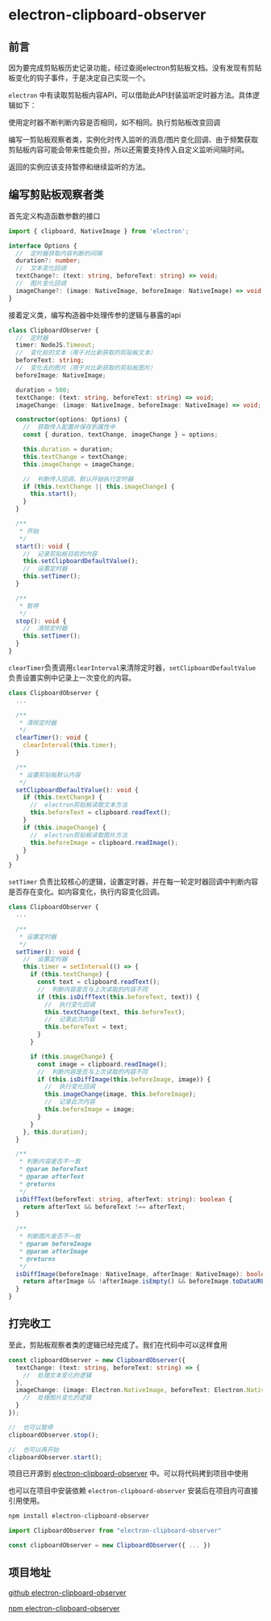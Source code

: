 # electron-clipboard-observer

## 前言

因为要完成剪贴板历史记录功能，经过查阅electron剪贴板文档。没有发现有剪贴板变化的钩子事件，于是决定自己实现一个。

`electron` 中有读取剪贴板内容API，可以借助此API封装监听定时器方法。具体逻辑如下：

使用定时器不断判断内容是否相同，如不相同。执行剪贴板改变回调

编写一剪贴板观察者类，实例化时传入监听的消息/图片变化回调、由于频繁获取剪贴板内容可能会带来性能负担，所以还需要支持传入自定义监听间隔时间。

返回的实例应该支持暂停和继续监听的方法。

## 编写剪贴板观察者类

首先定义构造函数参数的接口

```ts
import { clipboard, NativeImage } from 'electron';

interface Options {
  //  定时器获取内容判断的间隔
  duration?: number;
  //  文本变化回调
  textChange?: (text: string, beforeText: string) => void;
  //  图片变化回调
  imageChange?: (image: NativeImage, beforeImage: NativeImage) => void;
}
```

接着定义类，编写构造器中处理传参的逻辑与暴露的api

```ts
class ClipboardObserver {
  //  定时器
  timer: NodeJS.Timeout;
  //  变化前的文本（用于对比新获取的剪贴板文本）
  beforeText: string;
  //  变化去的图片（用于对比新获取的剪贴板图片）
  beforeImage: NativeImage;

  duration = 500;
  textChange: (text: string, beforeText: string) => void;
  imageChange: (image: NativeImage, beforeImage: NativeImage) => void;

  constructor(options: Options) {
    //  获取传入配置并保存到属性中
    const { duration, textChange, imageChange } = options;

    this.duration = duration;
    this.textChange = textChange;
    this.imageChange = imageChange;

    //  判断传入回调，默认开始执行定时器
    if (this.textChange || this.imageChange) {
      this.start();
    }
  }

  /**
   * 开始
   */
  start(): void {
    //  记录剪贴板目前的内容
    this.setClipboardDefaultValue();
    //  设置定时器
    this.setTimer();
  }

  /**
   * 暂停
   */
  stop(): void {
    //  清除定时器
    this.setTimer();
  }
}
```

`clearTimer`负责调用`clearInterval`来清除定时器，`setClipboardDefaultValue`负责设置实例中记录上一次变化的内容。

```ts
class ClipboardObserver {
  ...

  /**
   * 清除定时器
   */
  clearTimer(): void {
    clearInterval(this.timer);
  }

  /**
   * 设置剪贴板默认内容
   */
  setClipboardDefaultValue(): void {
    if (this.textChange) {
      //  electron剪贴板读取文本方法
      this.beforeText = clipboard.readText();
    }
    if (this.imageChange) {
      //  electron剪贴板读取图片方法
      this.beforeImage = clipboard.readImage();
    }
  }
}
```

`setTimer` 负责比较核心的逻辑，设置定时器，并在每一轮定时器回调中判断内容是否存在变化。如内容变化，执行内容变化回调。

```ts
class ClipboardObserver {
  ...

  /**
   * 设置定时器
   */
  setTimer(): void {
    //  设置定时器
    this.timer = setInterval(() => {
      if (this.textChange) {
        const text = clipboard.readText();
        //  判断内容是否与上次读取的内容不同
        if (this.isDiffText(this.beforeText, text)) {
          //  执行变化回调
          this.textChange(text, this.beforeText);
          //  记录此次内容
          this.beforeText = text;
        }
      }

      if (this.imageChange) {
        const image = clipboard.readImage();
        //  判断内容是否与上次读取的内容不同
        if (this.isDiffImage(this.beforeImage, image)) {
          //  执行变化回调
          this.imageChange(image, this.beforeImage);
          //  记录此次内容
          this.beforeImage = image;
        }
      }
    }, this.duration);
  }

  /**
   * 判断内容是否不一致
   * @param beforeText
   * @param afterText
   * @returns
   */
  isDiffText(beforeText: string, afterText: string): boolean {
    return afterText && beforeText !== afterText;
  }

  /**
   * 判断图片是否不一致
   * @param beforeImage
   * @param afterImage
   * @returns
   */
  isDiffImage(beforeImage: NativeImage, afterImage: NativeImage): boolean {
    return afterImage && !afterImage.isEmpty() && beforeImage.toDataURL() !== afterImage.toDataURL();
  }
}
```

## 打完收工

至此，剪贴板观察者类的逻辑已经完成了。我们在代码中可以这样食用

```ts
const clipboardObserver = new ClipboardObserver({
  textChange: (text: string, beforeText: string) => {
    //  处理文本变化的逻辑
  },
  imageChange: (image: Electron.NativeImage, beforeText: Electron.NativeImage) => {
    //  处理图片变化的逻辑
  }
});

//  也可以暂停
clipboardObserver.stop();

//  也可以再开始
clipboardObserver.start();
```

项目已开源到 [electron-clipboard-observer](https://github.com/onaug6th/electron-clipboard-observer) 中。可以将代码拷到项目中使用

也可以在项目中安装依赖 `electron-clipboard-observer` 安装后在项目内可直接引用使用。

```bash
npm install electron-clipboard-observer
```

```ts
import ClipboardObserver from "electron-clipboard-observer"

const clipboardObserver = new ClipboardObserver({ ... })
```

## 项目地址

[github electron-clipboard-observer](https://github.com/onaug6th/electron-clipboard-observer)

[npm electron-clipboard-observer](https://www.npmjs.com/package/electron-clipboard-observer)
